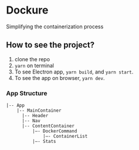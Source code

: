 # Dockure
Simplifying the containerization process

## How to see the project? 
1. clone the repo
2. `yarn` on terminal
3. To see Electron app, `yarn build`, and `yarn start`.
4. To see the app on browser, `yarn dev`.

### App Structure

````   
|-- App
    |-- MainContainer
      |-- Header
      |-- Nav  
      |-- ContentContainer
          |—- DockerCommand
              |—- ContainerList
          |—- Stats
````

